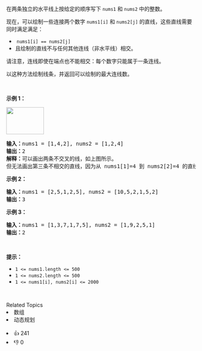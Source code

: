 <p>在两条独立的水平线上按给定的顺序写下 <code>nums1</code> 和 <code>nums2</code> 中的整数。</p>

<p>现在，可以绘制一些连接两个数字 <code>nums1[i]</code> 和 <code>nums2[j]</code> 的直线，这些直线需要同时满足满足：</p>

<ul>
	<li> <code>nums1[i] == nums2[j]</code></li>
	<li>且绘制的直线不与任何其他连线（非水平线）相交。</li>
</ul>

<p>请注意，连线即使在端点也不能相交：每个数字只能属于一条连线。</p>

<p>以这种方法绘制线条，并返回可以绘制的最大连线数。</p>

<p> </p>

<p><strong>示例 1：</strong></p>
<strong><img alt="" src="https://assets.leetcode-cn.com/aliyun-lc-upload/uploads/2019/04/28/142.png" style="height: 72px; width: 100px;" /></strong>

<pre>
<strong>输入：</strong>nums1 = <span id="example-input-1-1">[1,4,2]</span>, nums2 = <span id="example-input-1-2">[1,2,4]</span>
<strong>输出：</strong><span id="example-output-1">2</span>
<strong>解释：</strong>可以画出两条不交叉的线，如上图所示。 
但无法画出第三条不相交的直线，因为从 nums1[1]=4 到 nums2[2]=4 的直线将与从 nums1[2]=2 到 nums2[1]=2 的直线相交。
</pre>

<div>
<p><strong>示例 2：</strong></p>

<pre>
<strong>输入：</strong>nums1 = <span id="example-input-2-1">[2,5,1,2,5]</span>, nums2 = <span id="example-input-2-2">[10,5,2,1,5,2]</span>
<strong>输出：</strong><span id="example-output-2">3</span>
</pre>

<div>
<p><strong>示例 3：</strong></p>

<pre>
<strong>输入：</strong>nums1 = <span id="example-input-3-1">[1,3,7,1,7,5]</span>, nums2 = <span id="example-input-3-2">[1,9,2,5,1]</span>
<strong>输出：</strong><span id="example-output-3">2</span></pre>

<p> </p>
</div>
</div>

<p><strong>提示：</strong></p>

<ul>
	<li><code>1 <= nums1.length <= 500</code></li>
	<li><code>1 <= nums2.length <= 500</code></li>
	<li><code><font face="monospace">1 <= nums1[i], nums2[i] <= 2000</font></code></li>
</ul>

<p> </p>
<div><div>Related Topics</div><div><li>数组</li><li>动态规划</li></div></div><br><div><li>👍 241</li><li>👎 0</li></div>